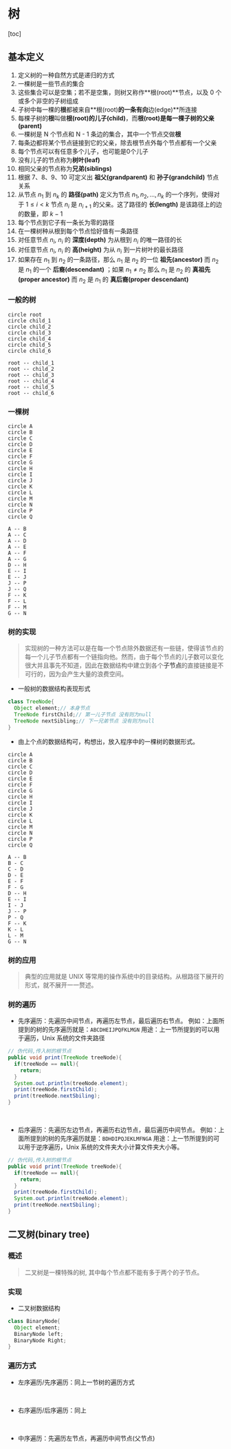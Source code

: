 # 树
[toc]

## 基本定义
1. 定义树的一种自然方式是递归的方式
2. 一棵树是一些节点的集合
3. 这些集合可以是空集；若不是空集，则树又称作**根(root)**节点，以及 0 个或多个非空的子树组成
4. 子树中每一棵的**根**都被来自**根(root)**的一条有向**边(edge)**所连接
5. 每棵子树的**根**叫做**根(root)**的**儿子(child)**，而**根(root)**是每一棵子树的**父亲(parent)**
6. 一棵树是 N 个节点和 N - 1 条边的集合，其中一个节点交做**根**
7. 每条边都将某个节点链接到它的父亲，除去根节点外每个节点都有一个父亲
8. 每个节点可以有任意多个儿子，也可能是0个儿子
9. 没有儿子的节点称为**树叶(leaf)**
10. 相同父亲的节点称为**兄弟(siblings)**
11. 根据 7、8、9、10 可定义出 **祖父(grandparent)** 和 **孙子(grandchild)** 节点关系
12. 从节点 $n_1$ 到 $n_k$ 的 **路径(path)** 定义为节点 $n_1,n_2,...,n_k$ 的一个序列，使得对于 $1\leq i<k$ 节点 $n_i$ 是 $n_{i+1}$ 的父亲。这了路径的 **长(length)** 是该路径上的边的数量，即 $k-1$
13. 每个节点到它子有一条长为零的路径
14. 在一棵树种从根到每个节点恰好值有一条路径
15. 对任意节点 $n_i$, $n_i$ 的 **深度(depth)** 为从根到 $n_i$ 的唯一路径的长
16. 对任意节点 $n_i$, $n_i$ 的 **高(height)** 为从 $n_i$ 到一片树叶的最长路径
17. 如果存在 $n_1$ 到 $n_2$ 的一条路径，那么 $n_1$ 是 $n_2$ 的一位 **祖先(ancestor)** 而 $n_2$ 是 $n_1$ 的一个 **后裔(descendant)** ；如果 $n_1\neq n_2$ 那么 $n_1$ 是 $n_2$ 的 **真祖先(proper ancestor)** 而 $n_2$ 是 $n_1$ 的 **真后裔(proper descendant)**

### 一般的树
```plantuml
circle root
circle child_1
circle child_2
circle child_3
circle child_4
circle child_5
circle child_6

root -- child_1
root -- child_2
root -- child_3
root -- child_4
root -- child_5
root -- child_6
```

### 一棵树
```plantuml
circle A
circle B
circle C
circle D
circle E
circle F
circle G
circle H
circle I
circle J
circle K
circle L
circle M
circle N
circle P
circle Q

A -- B
A -- C
A -- D
A -- E
A -- F
A -- G
D -- H
E -- I
E -- J
J -- P
J -- Q
F -- K
F -- L
F -- M
G -- N
```

### 树的实现
> 实现树的一种方法可以是在每一个节点除外数据还有一些链，使得该节点的每一个儿子节点都有一个链指向他。然而，由于每个节点的儿子数可以变化很大并且事先不知道，因此在数据结构中建立到各个**子节点**的直接链接是不可行的，因为会产生大量的浪费空间。
* 一般树的数据结构表现形式
```java
class TreeNode{
  Object element;// 本身节点
  TreeNode firstChild;// 第一儿子节点 没有则为null
  TreeNode nextSibling;// 下一兄弟节点 没有则为null
}
```
* 由上个点的数据结构可，构想出，放入程序中的一棵树的数据形式。
```plantuml
circle A
circle B
circle C
circle D
circle E
circle F
circle G
circle H
circle I
circle J
circle K
circle L
circle M
circle N
circle P
circle Q

A -- B
B - C
C - D
D - E
E - F
F - G
D -- H
E -- I
I - J
J -- P
P - Q
F -- K
K - L
L - M
G -- N
```

### 树的应用
> 典型的应用就是 UNIX 等常用的操作系统中的目录结构。从根路径下展开的形式，就不展开一一赘述。

### 树的遍历
* 先序遍历：先遍历中间节点，再遍历左节点，最后遍历右节点。
  例如：上面所提到的树的先序遍历就是：`ABCDHEIJPQFKLMGN`
  用途：上一节所提到的可以用于遍历，Unix 系统的文件夹路径
```java
// 伪代码,传入树的根节点
public void print(TreeNode treeNode){
  if(treeNode == null){
    return;
  }
  System.out.println(treeNode.element);
  print(treeNode.firstChild);
  print(treeNode.nextSbiling);
}
```
<br/>

* 后序遍历：先遍历左边节点，再遍历右边节点，最后遍历中间节点。
  例如：上面所提到的树的先序遍历就是：`BDHDIPQJEKLMFNGA`
  用途：上一节所提到的可以用于逆序遍历，Unix 系统的文件夹大小计算文件夹大小等。
```java
// 伪代码,传入树的根节点
public void print(TreeNode treeNode){
  if(treeNode == null){
    return;
  }
  print(treeNode.firstChild);
  System.out.println(treeNode.element);
  print(treeNode.nextSbiling);
}
```

## 二叉树(binary tree)
### 概述
> 二叉树是一棵特殊的树, 其中每个节点都不能有多于两个的子节点。

### 实现
* 二叉树数据结构
```java
class BinaryNode{
  Object element;
  BinaryNode left;
  BinaryNode Right;
}
```

### 遍历方式
* 左序遍历/先序遍历：同上一节树的遍历方式
<br/>

* 右序遍历/后序遍历：同上
<br/>

* 中序遍历：先遍历左节点，再遍历中间节点(父节点)
